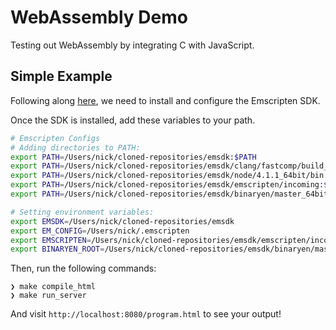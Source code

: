 WebAssembly Demo
================

Testing out WebAssembly by integrating C with JavaScript.

Simple Example
--------------

Following along [here](http://webassembly.org/getting-started/developers-guide/), we need to install and configure the Emscripten SDK.

Once the SDK is installed, add these variables to your path.

```bash
# Emscripten Configs
# Adding directories to PATH:
export PATH=/Users/nick/cloned-repositories/emsdk:$PATH
export PATH=/Users/nick/cloned-repositories/emsdk/clang/fastcomp/build_incoming_64/bin:$PATH
export PATH=/Users/nick/cloned-repositories/emsdk/node/4.1.1_64bit/bin:$PATH
export PATH=/Users/nick/cloned-repositories/emsdk/emscripten/incoming:$PATH
export PATH=/Users/nick/cloned-repositories/emsdk/binaryen/master_64bit_binaryen/bin:$PATH

# Setting environment variables:
export EMSDK=/Users/nick/cloned-repositories/emsdk
export EM_CONFIG=/Users/nick/.emscripten
export EMSCRIPTEN=/Users/nick/cloned-repositories/emsdk/emscripten/incoming
export BINARYEN_ROOT=/Users/nick/cloned-repositories/emsdk/binaryen/master_64bit_binaryen
```

Then, run the following commands:

```
❯ make compile_html
❯ make run_server
```

And visit `http://localhost:8080/program.html` to see your output!

